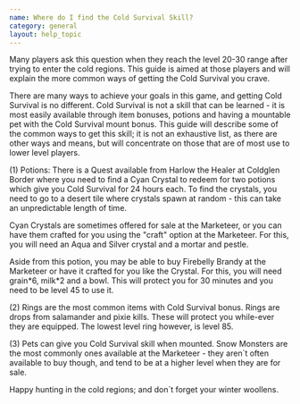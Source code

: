 ```yaml
---
name: Where do I find the Cold Survival Skill?
category: general
layout: help_topic
---
```

Many players ask this question when they reach the level 20-30 range after trying to enter the cold regions. This guide is aimed at those players and will explain the more common ways of getting the Cold Survival you crave.

There are many ways to achieve your goals in this game, and getting Cold Survival is no different. Cold Survival is not a skill that can be learned - it is most easily available through item bonuses, potions and having a mountable pet with the Cold Survival mount bonus. This guide will describe some of the common ways to get this skill; it is not an exhaustive list, as there are other ways and means, but will concentrate on those that are of most use to lower level players.

(1) Potions: There is a Quest available from Harlow the Healer at Coldglen Border where you need to find a Cyan Crystal to redeem for two potions which give you Cold Survival for 24 hours each. To find the crystals, you need to go to a desert tile where crystals spawn at random - this can take an unpredictable length of time.

Cyan Crystals are sometimes offered for sale at the Marketeer, or you can have them crafted for you using the "craft" option at the Marketeer. For this, you will need an Aqua and Silver crystal and a mortar and pestle.

Aside from this potion, you may be able to buy Firebelly Brandy at the Marketeer or have it crafted for you like the Crystal. For this, you will need grain\*6, milk\*2 and a bowl. This will protect you for 30 minutes and you need to be level 45 to use it.

(2) Rings are the most common items with Cold Survival bonus. Rings are drops from salamander and pixie kills. These will protect you while-ever they are equipped. The lowest level ring however, is level 85.

(3) Pets can give you Cold Survival skill when mounted. Snow Monsters are the most commonly ones available at the Marketeer - they aren\`t often available to buy though, and tend to be at a higher level when they are for sale.

Happy hunting in the cold regions; and don\`t forget your winter woollens.